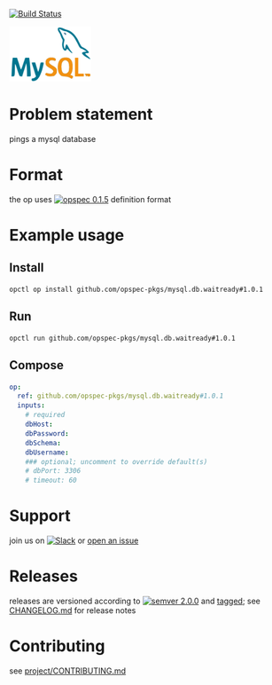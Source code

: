 [![Build Status](https://travis-ci.org/opspec-pkgs/mysql.db.waitready.svg?branch=master)](https://travis-ci.org/opspec-pkgs/mysql.db.waitready)

<img src="icon.svg" alt="icon" height="100px">

# Problem statement

pings a mysql database

# Format

the op uses [![opspec 0.1.5](https://img.shields.io/badge/opspec-0.1.5-brightgreen.svg?colorA=6b6b6b&colorB=fc16be)](https://opspec.io/0.1.5) definition format

# Example usage

## Install

```shell
opctl op install github.com/opspec-pkgs/mysql.db.waitready#1.0.1
```

## Run

```
opctl run github.com/opspec-pkgs/mysql.db.waitready#1.0.1
```

## Compose

```yaml
op:
  ref: github.com/opspec-pkgs/mysql.db.waitready#1.0.1
  inputs:
    # required
    dbHost:
    dbPassword:
    dbSchema:
    dbUsername:
    ### optional; uncomment to override default(s)
    # dbPort: 3306
    # timeout: 60
```

# Support

join us on
[![Slack](https://opctl-slackin.herokuapp.com/badge.svg)](https://opctl-slackin.herokuapp.com/)
or
[open an issue](https://github.com/opspec-pkgs/mysql.db.waitready/issues)

# Releases

releases are versioned according to
[![semver 2.0.0](https://img.shields.io/badge/semver-2.0.0-brightgreen.svg)](http://semver.org/spec/v2.0.0.html)
and [tagged](https://git-scm.com/book/en/v2/Git-Basics-Tagging); see
[CHANGELOG.md](CHANGELOG.md) for release notes

# Contributing

see
[project/CONTRIBUTING.md](https://github.com/opspec-pkgs/project/blob/master/CONTRIBUTING.md)
